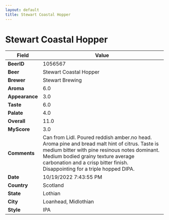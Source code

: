 ```yaml
---
layout: default
title: Stewart Coastal Hopper
---
```


# Stewart Coastal Hopper

| Field         | Value     |
|---------------|-----------|
| **BeerID** | 1056567 |
| **Beer** | Stewart Coastal Hopper |
| **Brewer** | Stewart Brewing |
| **Aroma** | 6.0 |
| **Appearance** | 3.0 |
| **Taste** | 6.0 |
| **Palate** | 4.0 |
| **Overall** | 11.0 |
| **MyScore** | 3.0 |
| **Comments** | Can from Lidl. Poured reddish amber.no head. Aroma pine and bread malt hint of citrus. Taste is medium bitter with pine resinous notes dominant. Medium bodied grainy texture average carbonation and a crisp bitter finish. Disappointing for a triple hopped DIPA. |
| **Date** | 10/19/2022 7:43:55 PM |
| **Country** | Scotland |
| **State** | Lothian |
| **City** | Loanhead, Midlothian |
| **Style** | IPA |
